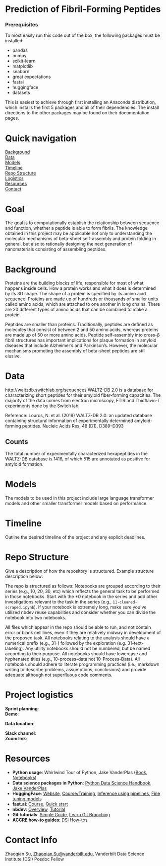 # Prediction of Fibril-Forming Peptides

### Prerequisites
To most easily run this code out of the box, the following packages must be installed:
* pandas
* numpy
* scikit-learn
* matplotlib
* seaborn
* great expectations
* fastai
* huggingface
* datasets

This is easiest to achieve through first installing an Anaconda distribution, which installs the first 5 packages and all of their dependencies.  The install directions to the other packages may be found on their documentation pages.

# Quick navigation
[Background](#background)  
[Data](#data)  
[Models](#models)  
[Timeline](#timeline)  
[Repo Structure](#repo-structure)  
[Logistics](#project-logistics)  
[Resources](#resources)  
[Contact](#contact-info)

# Goal
The goal is to computationally establish the relationship between sequence and function, whether a peptide is able to form fibrils. The knowledge obtained in this project may be applicable not only to understanding the molecular mechanisms of beta-sheet self-assembly and protein folding in general, but also to rationally designing the next generation of nanomaterials consisting of assembling peptides.

# Background  
Proteins are the building blocks of life, responsible for most of what happens inside cells. How a protein works and what it does is determined by its 3D shape. The shape of a protein is specified by its amino acid sequence. Proteins are made up of hundreds or thousands of smaller units called amino acids, which are attached to one another in long chains. There are 20 different types of amino acids that can be combined to make a protein. 

Peptides are smaller than proteins. Traditionally, peptides are defined as molecules that consist of between 2 and 50 amino acids, whereas proteins are made up of 50 or more amino acids. Peptide self-assembly into cross-β fibril structures has important implications for plaque formation in amyloid diseases that include Alzheimer’s and Parkinson’s. However, the molecular mechanisms promoting the assembly of beta-sheet peptides are still elusive. 

# Data

http://waltzdb.switchlab.org/sequences
WALTZ-DB 2.0 is a database for characterizing short peptides for their amyloid fiber-forming capacities. The majority of the data comes from electron microscopy, FTIR and Thioflavin-T experiments done by the Switch lab. 

Reference:
Louros, N. et al. (2019) WALTZ-DB 2.0: an updated database containing structural information of experimentally determined amyloid-forming peptides. Nucleic Acids Res, 48 (D1), D389–D393

## Counts

The total number of experimentally characterized hexapeptides in the WALTZ-DB database is 1416, of which 515 are annotated as positive for amyloid formation.

# Models

The models to be used in this project include large language transformer models and other smaller transformer models based on performance.

# Timeline

Outline the desired timeline of the project and any explicit deadlines.

# Repo Structure 

Give a description of how the repository is structured. Example structure description below:

The repo is structured as follows: Notebooks are grouped according to their series (e.g., 10, 20, 30, etc) which reflects the general task to be performed in those notebooks.  Start with the *0 notebook in the series and add other investigations relevant to the task in the series (e.g., `11-cleaned-scraped.ipynb`).  If your notebook is extremely long, make sure you've utilized nbdev reuse capabilities and consider whether you can divide the notebook into two notebooks.

All files which appear in the repo should be able to run, and not contain error or blank cell lines, even if they are relatively midway in development of the proposed task. All notebooks relating to the analysis should have a numerical prefix (e.g., 31-) followed by the exploration (e.g. 31-text-labeling). Any utility notebooks should not be numbered, but be named according to their purpose. All notebooks should have lowercase and hyphenated titles (e.g., 10-process-data not 10-Process-Data). All notebooks should adhere to literate programming practices (i.e., markdown writing to describe problems, assumptions, conclusions) and provide adequate although not superfluous code comments.

# Project logistics

**Sprint planning**:  
**Demo**:  

**Data location**:  

**Slack channel**:  
**Zoom link**:  

# Resources 
* **Python usage**: Whirlwind Tour of Python, Jake VanderPlas ([Book](https://learning.oreilly.com/library/view/a-whirlwind-tour/9781492037859/), [Notebooks](https://github.com/jakevdp/WhirlwindTourOfPython))
* **Data science packages in Python**: [Python Data Science Handbook, Jake VanderPlas](https://jakevdp.github.io/PythonDataScienceHandbook/) 
* **HuggingFace**: [Website](https://huggingface.co/transformers/index.html), [Course/Training](https://huggingface.co/course/chapter1), [Inference using pipelines](https://huggingface.co/transformers/task_summary.html), [Fine tuning models](https://huggingface.co/transformers/training.html)
* **fast.ai**: [Course](https://course.fast.ai/), [Quick start](https://docs.fast.ai/quick_start.html)
* **nbdev**: [Overview](https://nbdev.fast.ai/), [Tutorial](https://nbdev.fast.ai/tutorial.html)
* **Git tutorials**: [Simple Guide](https://rogerdudler.github.io/git-guide/), [Learn Git Branching](https://learngitbranching.js.org/?locale=en_US)
* **ACCRE how-to guides**: [DSI How-tos](https://github.com/vanderbilt-data-science/how-tos)  

# Contact Info

Zhaoqian Su, Zhaoqian.Su@vanderbilt.edu, Vanderbilt Data Science Institute (DSI) Posdoc Fellow
